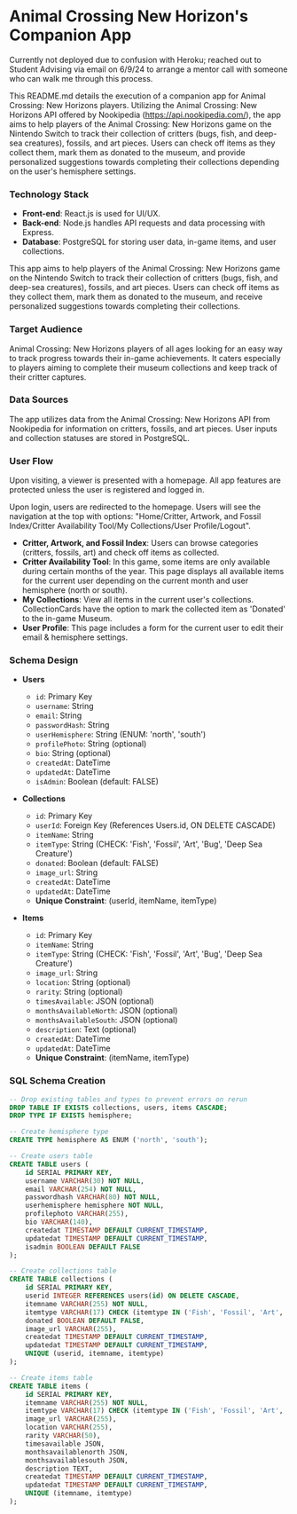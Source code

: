 # Animal Crossing New Horizon's Companion App

Currently not deployed due to confusion with Heroku; reached out to Student Advising via email on 6/9/24 to arrange a mentor call with someone who can walk me through this process.

This README.md details the execution of a companion app for Animal Crossing: New Horizons players. Utilizing the Animal Crossing: New Horizons API offered by Nookipedia (https://api.nookipedia.com/), the app aims to help players of the Animal Crossing: New Horizons game on the Nintendo Switch to track their collection of critters (bugs, fish, and deep-sea creatures), fossils, and art pieces. Users can check off items as they collect them, mark them as donated to the museum, and provide personalized suggestions towards completing their collections depending on the user's hemisphere settings.

### Technology Stack
- **Front-end**: React.js is used for UI/UX.
- **Back-end**: Node.js handles API requests and data processing with Express.
- **Database**: PostgreSQL for storing user data, in-game items, and user collections.

This app aims to help players of the Animal Crossing: New Horizons game on the Nintendo Switch to track their collection of critters (bugs, fish, and deep-sea creatures), fossils, and art pieces. Users can check off items as they collect them, mark them as donated to the museum, and receive personalized suggestions towards completing their collections.

### Target Audience
Animal Crossing: New Horizons players of all ages looking for an easy way to track progress towards their in-game achievements. It caters especially to players aiming to complete their museum collections and keep track of their critter captures.

### Data Sources
The app utilizes data from the Animal Crossing: New Horizons API from Nookipedia for information on critters, fossils, and art pieces. User inputs and collection statuses are stored in PostgreSQL.

### User Flow
Upon visiting, a viewer is presented with a homepage. All app features are protected unless the user is registered and logged in.

Upon login, users are redirected to the homepage. Users will see the navigation at the top with options: "Home/Critter, Artwork, and Fossil Index/Critter Availability Tool/My Collections/User Profile/Logout".

- **Critter, Artwork, and Fossil Index**: Users can browse categories (critters, fossils, art) and check off items as collected.
- **Critter Availability Tool**: In this game, some items are only available during certain months of the year. This page displays all available items for the current user depending on the current month and user hemisphere (north or south).
- **My Collections**: View all items in the current user's collections. CollectionCards have the option to mark the collected item as 'Donated' to the in-game Museum.
- **User Profile**: This page includes a form for the current user to edit their email & hemisphere settings. 

### Schema Design
- **Users**
  - `id`: Primary Key
  - `username`: String
  - `email`: String
  - `passwordHash`: String
  - `userHemisphere`: String (ENUM: 'north', 'south')
  - `profilePhoto`: String (optional)
  - `bio`: String (optional)
  - `createdAt`: DateTime
  - `updatedAt`: DateTime
  - `isAdmin`: Boolean (default: FALSE)

- **Collections**
  - `id`: Primary Key
  - `userId`: Foreign Key (References Users.id, ON DELETE CASCADE)
  - `itemName`: String
  - `itemType`: String (CHECK: 'Fish', 'Fossil', 'Art', 'Bug', 'Deep Sea Creature')
  - `donated`: Boolean (default: FALSE)
  - `image_url`: String
  - `createdAt`: DateTime
  - `updatedAt`: DateTime
  - **Unique Constraint**: (userId, itemName, itemType)

- **Items**
  - `id`: Primary Key
  - `itemName`: String
  - `itemType`: String (CHECK: 'Fish', 'Fossil', 'Art', 'Bug', 'Deep Sea Creature')
  - `image_url`: String
  - `location`: String (optional)
  - `rarity`: String (optional)
  - `timesAvailable`: JSON (optional)
  - `monthsAvailableNorth`: JSON (optional)
  - `monthsAvailableSouth`: JSON (optional)
  - `description`: Text (optional)
  - `createdAt`: DateTime
  - `updatedAt`: DateTime
  - **Unique Constraint**: (itemName, itemType)

### SQL Schema Creation
```sql
-- Drop existing tables and types to prevent errors on rerun
DROP TABLE IF EXISTS collections, users, items CASCADE;
DROP TYPE IF EXISTS hemisphere;

-- Create hemisphere type
CREATE TYPE hemisphere AS ENUM ('north', 'south');

-- Create users table
CREATE TABLE users (
    id SERIAL PRIMARY KEY,
    username VARCHAR(30) NOT NULL,
    email VARCHAR(254) NOT NULL,
    passwordhash VARCHAR(80) NOT NULL,  
    userhemisphere hemisphere NOT NULL,  
    profilephoto VARCHAR(255),  
    bio VARCHAR(140),
    createdat TIMESTAMP DEFAULT CURRENT_TIMESTAMP,  
    updatedat TIMESTAMP DEFAULT CURRENT_TIMESTAMP,
    isadmin BOOLEAN DEFAULT FALSE
);

-- Create collections table
CREATE TABLE collections (
    id SERIAL PRIMARY KEY,
    userid INTEGER REFERENCES users(id) ON DELETE CASCADE,  
    itemname VARCHAR(255) NOT NULL,  
    itemtype VARCHAR(17) CHECK (itemtype IN ('Fish', 'Fossil', 'Art', 'Bug', 'Deep Sea Creature')),  
    donated BOOLEAN DEFAULT FALSE,
    image_url VARCHAR(255), 
    createdat TIMESTAMP DEFAULT CURRENT_TIMESTAMP,  
    updatedat TIMESTAMP DEFAULT CURRENT_TIMESTAMP,  
    UNIQUE (userid, itemname, itemtype)  
);

-- Create items table
CREATE TABLE items (
    id SERIAL PRIMARY KEY,
    itemname VARCHAR(255) NOT NULL,
    itemtype VARCHAR(17) CHECK (itemtype IN ('Fish', 'Fossil', 'Art', 'Bug', 'Deep Sea Creature')),
    image_url VARCHAR(255),
    location VARCHAR(255),
    rarity VARCHAR(50),
    timesavailable JSON,
    monthsavailablenorth JSON,
    monthsavailablesouth JSON,
    description TEXT,
    createdat TIMESTAMP DEFAULT CURRENT_TIMESTAMP,
    updatedat TIMESTAMP DEFAULT CURRENT_TIMESTAMP,
    UNIQUE (itemname, itemtype)
);
